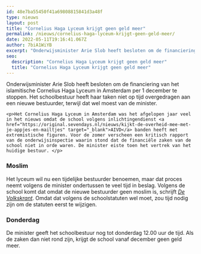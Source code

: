 ```yaml
---
id: 48e7ba55450f41a69808815841d3a48f
type: nieuws
layout: post
title: "Cornelius Haga Lyceum krijgt geen geld meer"
permalink: /nieuws/cornelius-haga-lyceum-krijgt-geen-geld-meer/
date: 2022-05-11T19:16:41.067Z
author: 7biA1WiYB
excerpt: "Onderwijsminister Arie Slob heeft besloten om de financiering van het islamitische Cornelius Haga Lyceum in Amsterdam per 1 december te stoppen. Het schoolbestuur heeft haar taken niet op tijd overgedragen aan een nieuwe bestuurder, terwijl dat wel moest van de minister.   "
seo:
  description: "Cornelius Haga Lyceum krijgt geen geld meer"
  title: "Cornelius Haga Lyceum krijgt geen geld meer"
---
```

Onderwijsminister Arie Slob heeft besloten om de financiering van het islamitische Cornelius Haga Lyceum in Amsterdam per 1 december te stoppen. Het schoolbestuur heeft haar taken niet op tijd overgedragen aan een nieuwe bestuurder, terwijl dat wel moest van de minister.   

    <p>Het Cornelius Haga Lyceum in Amsterdam was het afgelopen jaar veel in het nieuws omdat de school volgens inlichtingendienst <a href="https://original.sevendays.nl/nieuws/kijkt-de-overheid-mee-met-je-appjes-en-mailtjes" target="_blank">AIVD</a> banden heeft met extremistische figuren. Voor de zomer verscheen een kritisch rapport van de onderwijsinspectie waarin stond dat de financiële zaken van de school niet in orde waren. De minister eiste toen het vertrek van het huidige bestuur. </p>
<h3>Moslim</h3>
<p>Het lyceum wil nu een tijdelijke bestuurder benoemen, maar dat proces neemt volgens de minister ondertussen te veel tijd in beslag. Volgens de school komt dat omdat de nieuwe bestuurder geen moslim is, schrijft <a href="https://www.volkskrant.nl/nieuws-achtergrond/haga-lyceum-kan-interim-bestuurder-nog-niet-aanstellen-omdat-hij-geen-moslim-is~bc99558c/" target="_blank"><em>De Volkskrant</em></a>. Omdat dat volgens de schoolstatuten wel moet, zou tijd nodig zijn om de statuten eerst te wijzigen.</p>
<h3>Donderdag</h3>
<p>De minister geeft het schoolbestuur nog tot donderdag 12.00 uur de tijd. Als de zaken dan niet rond zijn, krijgt de school vanaf december geen geld meer.</p>  
